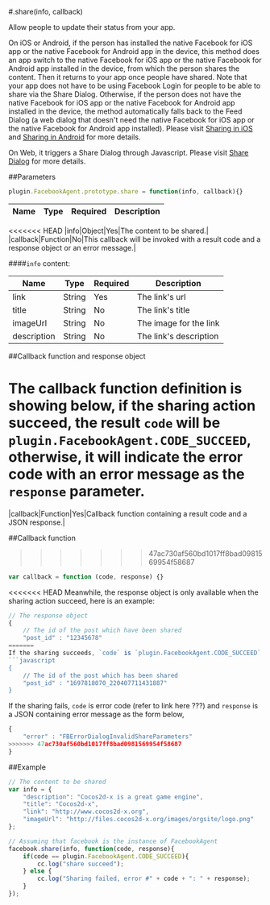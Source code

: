 #.share(info, callback)

Allow people to update their status from your app.

On iOS or Android, if the person has installed the native Facebook for iOS app or the native Facebook for Android app in the device, this method does an app switch to the native Facebook for iOS app or the native Facebook for Android app installed in the device, from which the person shares the content. Then it returns to your app once people have shared. Note that your app does not have to be using Facebook Login for people to be able to share via the Share Dialog. Otherwise, if the person does not have the native Facebook for iOS app or the native Facebook for Android app installed in the device, the method automatically falls back to the Feed Dialog (a web dialog that doesn't need the native Facebook for iOS app or the native Facebook for Android app installed). Please visit [Sharing in iOS](http://developers.facebook.com/docs/ios/share) and [Sharing in Android](http://developers.facebook.com/docs/android/share) for more details.

On Web, it triggers a Share Dialog through Javascript. Please visit [Share Dialog](https://developers.facebook.com/docs/sharing/reference/share-dialog) for more details.

##Parameters

```javascript
plugin.FacebookAgent.prototype.share = function(info, callback){}
```

|Name|Type|Required|Description|
|----|----|--------|-----------|
<<<<<<< HEAD
|info|Object|Yes|The content to be shared.|
|callback|Function|No|This callback will be invoked with a result code and a response object or an error message.|

####`info` content:

|Name|Type|Required|Description|
|----|----|--------|-----------|
|link|String|Yes|The link's url|
|title|String|No|The link's title|
|imageUrl|String|No|The image for the link|
|description|String|No|The link's description|

##Callback function and response object

The callback function definition is showing below, if the sharing action succeed, the result `code` will be `plugin.FacebookAgent.CODE_SUCCEED`, otherwise, it will indicate the error code with an error message as the `response` parameter.
=======
|callback|Function|Yes|Callback function containing a result code and a JSON response.|


##Callback function
>>>>>>> 47ac730af560bd1017ff8bad0981569954f58687

```javascript
var callback = function (code, response) {}
```

<<<<<<< HEAD
Meanwhile, the response object is only available when the sharing action succeed, here is an example:

```javascript
// The response object 
{
    // The id of the post which have been shared
    "post_id" : "12345678"
=======
If the sharing succeeds, `code` is `plugin.FacebookAgent.CODE_SUCCEED` and `response` is a JSON containing the `post_id` as the form below,
```javascript
{
    // The id of the post which has been shared
    "post_id" : "1697818070_220407711431887"
}
```

If the sharing fails, `code` is error code (refer to link here ???) and `response` is a JSON containing error message as the form below,

```javascript
{
    "error" : "FBErrorDialogInvalidShareParameters"
>>>>>>> 47ac730af560bd1017ff8bad0981569954f58687
}
```

##Example

```javascript
// The content to be shared
var info = {
    "description": "Cocos2d-x is a great game engine",
    "title": "Cocos2d-x",
    "link": "http://www.cocos2d-x.org",
    "imageUrl": "http://files.cocos2d-x.org/images/orgsite/logo.png"
};

// Assuming that facebook is the instance of FacebookAgent
facebook.share(info, function(code, response){
    if(code == plugin.FacebookAgent.CODE_SUCCEED){
        cc.log("share succeed");
    } else {
        cc.log("Sharing failed, error #" + code + ": " + response);
    }       
});
```
